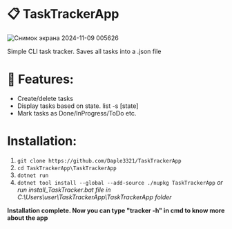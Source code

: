 # :clipboard: TaskTrackerApp
![Снимок экрана 2024-11-09 005626](https://github.com/user-attachments/assets/3a3ac8ec-3bfc-46c2-b863-f0776afde449)

Simple CLI task tracker.
Saves all tasks into a .json file

# :pushpin: Features:
- Create/delete tasks
- Display tasks based on state.  list -s [state]
- Mark tasks as Done/InProgress/ToDo etc.

# Installation:
1. ``` git clone https://github.com/Daple3321/TaskTrackerApp ```
2. ``` cd TaskTrackerApp\TaskTrackerApp ```
3. ``` dotnet run ```
4. ``` dotnet tool install --global --add-source ./nupkg TaskTrackerApp ```
  _or run install_TaskTracker.bat file in C:\Users\user\TaskTrackerApp\TaskTrackerApp folder_

**Installation complete. Now you can type "tracker -h" in cmd to know more about the app**
